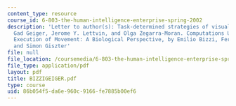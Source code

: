 ```yaml
---
content_type: resource
course_id: 6-803-the-human-intelligence-enterprise-spring-2002
description: 'Letter to author(s): Task-determined strategies of visual process, by
  Gad Geiger, Jerome Y. Lettvin, and Olga Zegarra-Moran. Computations Underlying the
  Execution of Movement: A Biological Perspective, by Emilio Bizzi, Fernando A. Mussa-Ivaldi,
  and Simon Giszter'
file: null
file_location: /coursemedia/6-803-the-human-intelligence-enterprise-spring-2002/86b054f5da6e960c9166fe7885b00ef6_BIZZIGEIGER.pdf
file_type: application/pdf
layout: pdf
title: BIZZIGEIGER.pdf
type: course
uid: 86b054f5-da6e-960c-9166-fe7885b00ef6
---
```

